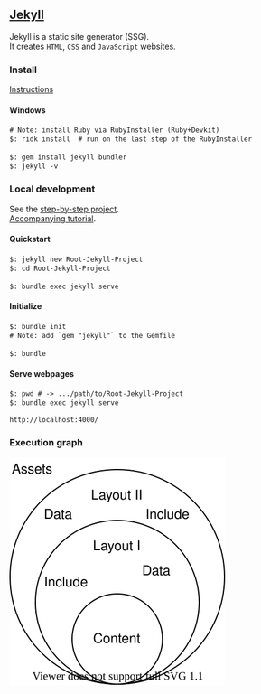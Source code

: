## [Jekyll](https://jekyllrb.com/)

Jekyll is a static site generator (SSG).  
It creates `HTML`, `CSS` and `JavaScript` websites.  

### Install

[Instructions](Docs/GettingStarted/Installation)  

#### Windows

```
# Note: install Ruby via RubyInstaller (Ruby+Devkit)
$: ridk install  # run on the last step of the RubyInstaller

$: gem install jekyll bundler
$: jekyll -v
```

### Local development

See the [step-by-step project](../Projects/step-by-step).  
[Accompanying tutorial](Docs/GettingStarted/StepByStepTutorial).  

#### Quickstart

```
$: jekyll new Root-Jekyll-Project
$: cd Root-Jekyll-Project

$: bundle exec jekyll serve
```

#### Initialize

```
$: bundle init
# Note: add `gem "jekyll"` to the Gemfile

$: bundle
```

#### Serve webpages

```
$: pwd # -> .../path/to/Root-Jekyll-Project
$: bundle exec jekyll serve
```

```
http://localhost:4000/
```

### Execution graph

<img src="images/jekyll-graph.svg" alt="Jekyll execution graph"></a>

